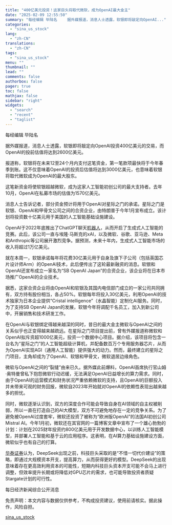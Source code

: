 ```yaml
---
title: "400亿美元投资！这家巨头将取代微软，成为OpenAI最大金主"
date: "2025-02-09 12:55:50"
summary: "每经编辑 毕陆名 　　据外媒报道，消息人士透露，软银即将敲定向OpenAI..."
categories:
  - "sina_us_stock"
lang:
  - "zh-CN"
translations:
  - "zh-CN"
tags:
  - "sina_us_stock"
menu: ""
thumbnail: ""
lead: ""
comments: false
authorbox: false
pager: true
toc: false
mathjax: false
sidebar: "right"
widgets:
  - "search"
  - "recent"
  - "taglist"
---
```


每经编辑 毕陆名

据外媒报道，消息人士透露，软银即将敲定向OpenAI投资400亿美元的交易，而OpenAI的投前估值将达到2600亿美元。

报道称，软银将在未来12至24个月内支付这笔资金，第一笔款项最快将于今年春季到账。这不仅意味着OpenAI的投资后估值将达到3000亿美元，也意味着软银将取代微软成为OpenAI的最大股东。

这笔新资金将使软银超越微软，成为这家人工智能初创公司的最大支持者。去年10月，OpenAI在私募市场的估值为1570亿美元。

消息人士告诉记者，部分资金预计将用于OpenAI对星际之门的承诺。星际之门是软银、OpenAI和甲骨文公司之间的合资企业，由特朗普于今年1月宣布成立。该计划将投资数十亿美元用于美国的人工智能基础设施建设。

OpenAI于2022年底推出了ChatGPT聊天[机器人](https://finance.sina.com.cn/realstock/company/sz300024/nc.shtml)，从而开启了生成式人工智能的竞赛。此后，该公司一直与埃隆·马斯克的xAI，以及微软、谷歌、亚马逊、Meta和Anthropic等公司展开激烈竞争。据预测，未来十年内，生成式人工智能市场的收入将超过1万亿美元。

就在本周一，软银承诺每年将花费30亿美元用于自身及旗下子公司（包括英国芯片设计师Arm）的OpenAI技术，此后便传出了这轮最新融资的消息。软银和OpenAI还宣布成立一家名为“SB OpenAI Japan”的合资企业，该企业将在日本市场推广OpenAI的企业技术。

据悉，这家合资企业将由OpenAI和软银及其国内电信部门成立的一家公司共同拥有，双方持有股份相当，各占50%。软银每年将投入30亿美元，利用OpenAI的技术独家为日本企业提供“Cristal intelligence”（水晶智能）定制化AI服务。同时，为了支持SB OpenAI Japan的发展，软银今年将调配千名员工，加入到新公司中，开展销售和技术研发工作。

在OpenAI与软银绑定得越来越深的同时，昔日的最大金主微软与OpenAI之间的关系似乎也正变得越来越疏远。在星际之门项目提出前，曾有外媒报道称微软和OpenAI拟斥资超1000亿美元，投资一个数据中心项目。据介绍，该项目将包含一台名为“星际之门”的人工智能超级计算机，并配备数百万个专用服务器芯片，从而为OpenAI实现AGI（通用人工智能）提供强大的动力。然而，最终建立的星际之门项目，主角却成为了OpenAI、软银和甲骨文，微软退居边缘角色。

微软与OpenAI之间的“裂缝”由来已久。据外媒此前爆料，OpenAI首席执行官山姆·奥特曼曾私下抱怨微软行动迟缓，无法满足OpenAI日益增长的算力需求。同时，由于OpenAI的运营模式和财务状况严重依赖微软的支持，且OpenAI的巨额投入并未带来可观的财务回报，微软自2023年开始就对OpenAI的依赖性表现出越来越多的担忧。

同时，微软逐渐认识到，双方的深度合作可能会导致自身在AI领域的自主权被削弱，所以一直在打造自己的AI大模型，双方不可避免地存在一定的竞争关系。为了避免被OpenAI过度套牢，微软还投资了被称为“欧洲版OpenAI”的法国AI初创公司Mistral AI。今年1月初，微软还在其官网的一篇博客文章中宣布了一个雄心勃勃的计划：计划在2025财年投资约800亿美元用于开发数据中心，以训练人工智能模型，并部署人工智能和基于云的应用程序。这表明，在AI算力基础设施建设方面，微软似乎也有自己的打算。

[华泰证券](https://finance.sina.com.cn/realstock/company/sh601688/nc.shtml)认为，DeepSeek出现之前，科技巨头采取的是“不惜一切代价建设”的策略，即通过大规模资本开支，提高算力，从而获得更好的模型。DeepSeek的出现意味着存在更高效利用资本的可能性，短期内科技巨头资本开支可能不会马上进行调整，但效率提升长期或将降低对GPU芯片的需求，也可能导致投资者质疑Stargate计划的可行性。

每日经济新闻综合公开消息

免责声明：本文内容与数据仅供参考，不构成投资建议，使用前请核实。据此操作，风险自担。

[sina_us_stock](https://finance.sina.com.cn/roll/2025-02-09/doc-ineiwekk4914828.shtml)
